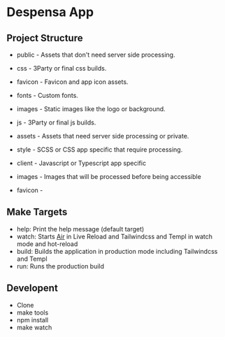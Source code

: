 # Despensa App

## Project Structure

- public - Assets that don't need server side processing.
 - css - 3Party or final css builds.
 - favicon - Favicon and app icon assets.
 - fonts - Custom fonts.
 - images - Static images like the logo or background.
 - js - 3Party or final js builds.

- assets - Assets that need server side processing or private.
 - style - SCSS or CSS app specific that require processing.
 - client - Javascript or Typescript app specific
 - images - Images that will be processed before being accessible
 - favicon - 


## Make Targets

- help: Print the help message (default target)
- watch: Starts [Air](https://github.com/cosmtrek/air) in Live Reload and Tailwindcss and Templ in watch mode and hot-reload
- build: Builds the application in production mode including Tailwindcss and Templ
- run: Runs the production build


## Developent

- Clone
- make tools
- npm install
- make watch
